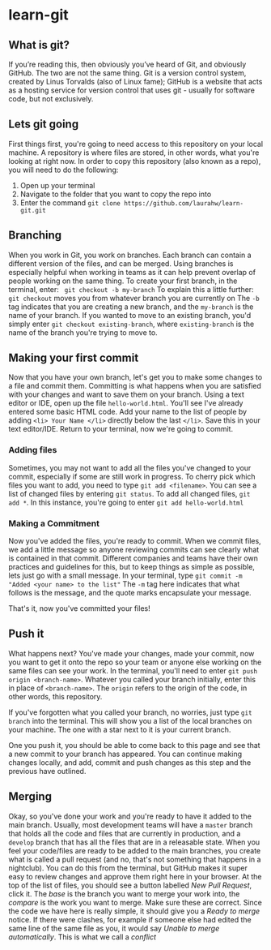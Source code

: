 # learn-git
## What is git?
If you’re reading this, then obviously you’ve heard of Git, and obviously GitHub. The two are not the same thing. Git is a version control system, created by Linus Torvalds (also of Linux fame); GitHub is a website that acts as a hosting service for version control that uses git - usually for software code, but not exclusively. 

## Lets git going
First things first, you're going to need access to this repository on your local machine. A repository is where files are stored, in other words, what you're looking at right now. 
In order to copy this repository (also known as a repo), you will need to do the following:
1. Open up your terminal
2. Navigate to the folder that you want to copy the repo into
3. Enter the command `git clone https://github.com/laurahw/learn-git.git`

## Branching
When you work in Git, you work on branches. Each branch can contain a different version of the files, and can be merged. Using branches is especially helpful when working in teams as it can help prevent overlap of people working on the same thing. 
To create your first branch, in the terminal, enter:
` git checkout -b my-branch`
To explain this a little further:
`git checkout` moves you from whatever branch you are currently on
The `-b` tag indicates that you are creating a new branch, and the `my-branch` is the name of your branch.
If you wanted to move to an existing branch, you'd simply enter `git checkout existing-branch`, where `existing-branch` is the name of the branch you're trying to move to. 

## Making your first commit
Now that you have your own branch, let's get you to make some changes to a file and commit them. Committing is what happens when you are satisfied with your changes and want to save them on your branch. 
Using a text editor or IDE, open up the file `hello-world.html`.
You'll see I've already entered some basic HTML code. 
Add your name to the list of people by adding `<li> Your Name </li>` directly below the last `</li>`.
Save this in your text editor/IDE.
Return to your terminal, now we're going to commit. 
### Adding files
Sometimes, you may not want to add all the files you've changed to your commit, especially if some are still work in progress. 
To cherry pick which files you want to add, you need to type `git add <filename>`.
You can see a list of changed files by entering `git status`.
To add all changed files, `git add *`.
In this instance, you're going to enter `git add hello-world.html`

### Making a Commitment
Now you've added the files, you're ready to commit. 
When we commit files, we add a little message so anyone reviewing commits can see clearly what is contained in that commit. 
Different companies and teams have their own practices and guidelines for this, but to keep things as simple as possible, lets just go with a small message. 
In your terminal, type `git commit -m "Added <your name> to the list"`
The `-m` tag here indicates that what follows is the message, and the quote marks encapsulate your message. 

That's it, now you've committed your files!

## Push it
What happens next? You've made your changes, made your commit, now you want to get it onto the repo so your team or anyone else working on the same files can see your work. 
In the terminal, you'll need to enter `git push origin <branch-name>`. Whatever you called your branch initially, enter this in place of `<branch-name>`. The `origin` refers to the origin of the code, in other words, this repository. 

If you've forgotten what you called your branch, no worries, just type `git branch` into the terminal. This will show you a list of the local branches on your machine. The one with a star next to it is your current branch. 

One you push it, you should be able to come back to this page and see that a new commit to your branch has appeared.
You can continue making changes locally, and add, commit and push changes as this step and the previous have outlined. 

## Merging
Okay, so you've done your work and you're ready to have it added to the main branch. Usually, most development teams will have a `master` branch that holds all the code and files that are currently in production, and a `develop` branch that has all the files that are in a releasable state. 
When you feel your code/files are ready to be added to the main branches, you create what is called a pull request (and no, that's not something that happens in a nightclub).
You can do this from the terminal, but GitHub makes it super easy to review changes and approve them right here in your browser. 
At the top of the list of files, you should see a button labelled *New Pull Request*, click it. 
The *base* is the branch you want to merge your work into, the *compare* is the work you want to merge. Make sure these are correct. 
Since the code we have here is really simple, it should give you a *Ready to merge* notice. 
If there were clashes, for example if someone else had edited the same line of the same file as you, it would say *Unable to merge automatically*. This is what we call a *conflict*
